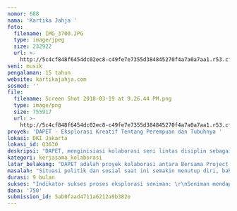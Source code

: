 ```yaml
---
nomor: 688
nama: 'Kartika Jahja '
foto:
  filename: IMG_3700.JPG
  type: image/jpeg
  size: 232922
  url: >-
    http://5c4cf848f6454dc02ec8-c49fe7e7355d384845270f4a7a0a7aa1.r53.cf2.rackcdn.com/9a69ac8f-6dba-4bc0-a19d-b145a6268604/IMG_3700.JPG
seni: musik
pengalaman: 15 tahun
website: kartikajahja.com
sosmed: ''
file:
  filename: Screen Shot 2018-03-19 at 9.26.44 PM.png
  type: image/png
  size: 755917
  url: >-
    http://5c4cf848f6454dc02ec8-c49fe7e7355d384845270f4a7a0a7aa1.r53.cf2.rackcdn.com/e77a36b9-4f8c-4a7e-8f23-5952f74701c1/Screen%20Shot%202018-03-19%20at%209.26.44%20PM.png
proyek: 'DAPET - Eksplorasi Kreatif Tentang Perempuan dan Tubuhnya '
lokasi: DKI Jakarta
lokasi_id: Q3630
deskripsi: "DAPET, menginisiasi kolaborasi seni lintas disiplin sebagai medium ekspresi sekaligus edukasi - untuk publik dan juga untuk seniman yang terlibat - tentang tubuh perempuan dan tabu-tabu yang menyelimutinya. DAPET akan mengajak 5 perempuan seniman dari berbagai kota dan dari ranah seni rupa, musik, serta film untuk membuat karya tentang tubuh dan seksualitas perempuan. \r\nDAPET juga akan memandu proses eksplorasi, riset, dan pengembangan karya para seniman dengan melibatkan mereka dalam 5 sesi berbagi dengan format ‘Dinner Dialog’ atau bincang-bincang santai dan intim sambil makan-makan. Setiap sesi ‘Dinner Dialog’ ini akan difilmkan secara profesional dan disunting ke dalam format serial talkshow  5 episode yang edukatif sekaligus menghibur, dipublikasikan secara gratis, dan mudah diakses oleh publik melalui media sosial. Sebagai output finalnya, DAPET akan menggelar pameran karya kelima seniman ini yang terbuka untuk publik.\r\n"
kategori: kerjasama_kolaborasi
latar_belakang: "DAPET adalah proyek kolaborasi antara Bersama Project yang didirikan oleh musisi Kartika Jahja, dengan Shera Rindra, seorang aktivis dan penggiat seni budaya serta penggagas berbagai program edukasi dan kampanye publik di bidang gender dan seksualitas. Kartika dan Shera telah banyak berkolaborasi melakukan edukasi publik mengenai isu-isu gender dengan pendekatan budaya pop yang mudah dicerna oleh masyarakat. DAPET awal mulanya lahir dari gagasan Shera setelah berkolaborasi dengan seorang seniman perempuan muda bertema “Merangkul Menstruasi”.\r\nNamun, untuk proyek DAPET ini, Kartika dan Shera mengembangkan tema untuk membahas tubuh perempuan yang diawali dengan topik menstruasi. Dalam seni, media massa, dan kultur pop,  begitu sering kita menemui tubuh perempuan diletakkan sebagai objek eksploitasi, penyensoran, bahkan menjadi target kekerasan. Sedikit sekali ruang dan kesempatan yang tersedia bagi kreator perempuan untuk berdialog dengan pikiran terbuka dan berkarya soal tubuhnya sendiri sebagai subjek yang merdeka dari stigma dan eksploitasi. \r\n"
masalah: "Situasi politik dan sosial saat ini semakin menutup diri, bahkan mengecam percakapan-percakapan rasional seputar gender, seksualitas, dan tubuh perempuan. Akses informasi dan referensi terhadap isu-isu ini, terutama yang berkonteks lokal dan dengan kemasan budaya pop, sangat amat sedikit. Di sisi lain, banyak sekali perempuan pelaku seni yang berbakat dan berpotensi untuk membuka dialog-dialog ini kepada publik, namun menghadapi tantangan seperti minimnya ruang dan kesempatan untuk penguatan kapasitas dan wawasan. DAPET ingin mengajak lima seniman pilihan kami untuk menggali lebih dalam isu-isu ketubuhan yang berdampak pada dirinya dan perempuan lain, seperti: \r\n- Menstruasi.\r\n- Pencitraan Tubuh Perempuan Di Media.\r\n- Pencitraan Tubuh Dan Relasi.\r\n- Pleasure and Sex Positivity.\r\n- Keberagaman Ekspresi Tubuh.\r\n\r\nDengan didokumentasikannya dialog antara seniman-seniman ini, dan dipublikasikannya dokumentasi tersebut dalam format serial talkshow, DAPET juga turut memaparkan isu-isu ini kepada publik.\r\n"
durasi: 9 bulan
sukses: "Indikator sukses proses eksplorasi seniman: \r\nSeniman mendapat bekal wawasan yang lebih luas dan pemahaman yang lebih dalam seputar isu ketubuhan perempuan untuk diaplikasikan ke dalam karya mereka untuk proyek DAPET dan karya-karya mereka selanjutnya. \r\n\r\n\r\nIndikator sukses serial talkshow DAPET.\r\nTersedianya sumber referensi yang baru,  mudah dicerna, mudah diakses, dan relevan dengan konteks Indonesia mengenai isu ketubuhan perempuan.\r\n\r\n\r\nIndikator sukses pameran DAPET. \r\nKarya-karya setiap seniman mampu membuka percakapan seputar isu ketubuhan perempuan dengan basis penggemar dan komunitasnya masing-masing.\r\n"
dana: '750'
submission_id: 5ab0faad4711a6212a9b382e
---
```

